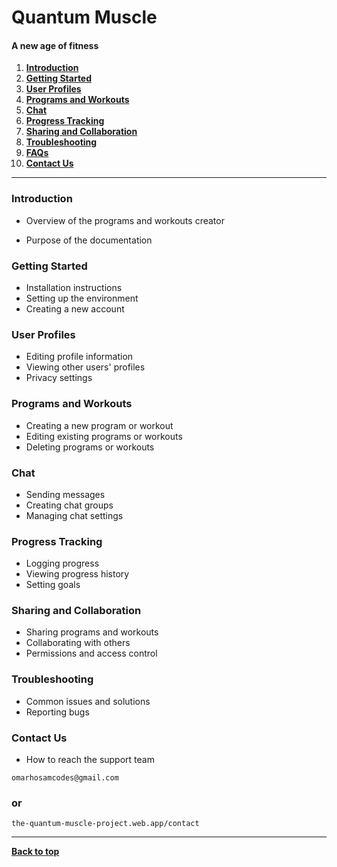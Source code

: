 # Quantum Muscle

#### A new age of fitness

1. **[Introduction](#introduction)**
2. **[Getting Started](#getting-started)**
3. **[User Profiles](#user-profiles)**
4. **[Programs and Workouts](#programs-and-workouts)**
5. **[Chat](#chat)**
6. **[Progress Tracking](#progress-tracking)**
7. **[Sharing and Collaboration](#sharing-and-collaboration)**
8. **[Troubleshooting](#troubleshooting)**
9. **[FAQs](#faqs)**
10. **[Contact Us](#contact-us)**

---

### Introduction

- Overview of the programs and workouts creator

- Purpose of the documentation

### Getting Started

- Installation instructions
- Setting up the environment
- Creating a new account

### User Profiles

- Editing profile information
- Viewing other users' profiles
- Privacy settings

### Programs and Workouts

- Creating a new program or workout
- Editing existing programs or workouts
- Deleting programs or workouts

### Chat

- Sending messages
- Creating chat groups
- Managing chat settings

### Progress Tracking

- Logging progress
- Viewing progress history
- Setting goals

### Sharing and Collaboration

- Sharing programs and workouts
- Collaborating with others
- Permissions and access control

### Troubleshooting

- Common issues and solutions
- Reporting bugs

<!-- ### FAQs

- Frequently asked questions about the platform -->

### Contact Us

- How to reach the support team

```
omarhosamcodes@gmail.com
```

### or

```
the-quantum-muscle-project.web.app/contact
```

---

**[Back to top](#quantum-muscle)**
